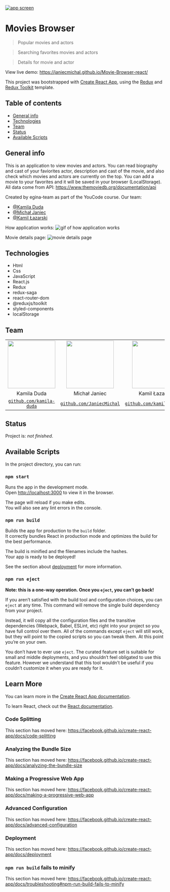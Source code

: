 <a href="https://kamila-duda.github.io/movies-browser/" target="_blank"><img src="https://github.com/kamila-duda/movies-browser/blob/main/src/assets/images/png/screen.PNG?raw=true" title="Movies Browser" alt="app screen"></a>

# Movies Browser

> Popular movies and actors

> Searching favorites movies and actors

> Details for movie and actor

View live demo: https://janiecmichal.github.io/Movie-Browser-react/

This project was bootstrapped with [Create React App](https://github.com/facebook/create-react-app), using the [Redux](https://redux.js.org/) and [Redux Toolkit](https://redux-toolkit.js.org/) template.


## Table of contents
* [General info](#general-info)
* [Technologies](#technologies)
* [Team](#team)
* [Status](#status)
* [Available Scripts](#available-scripts)

## General info
This is an application to view movies and actors. You can read biography and cast of your faviorites actor, description and cast of the movie, and also check which movies and actors are currently on the top. You can add a movie to your favorites and it will be saved in your browser (LocalStorage). 
All data come from API: https://www.themoviedb.org/documentation/api

Created by egina-team as part of the YouCode course. Our team: 
* [@Kamila Duda](https://github.com/kamila-duda)
* [@Michał Janiec](https://github.com/JaniecMichal)
* [@Kamil Łazarski](https://github.com/kamilLazarski)


How application works:
![gif of how application works](https://github.com/kamila-duda/movies-browser/blob/main/src/assets/app.gif?raw=true)

Movie details page:
![movie details page](https://github.com/kamila-duda/movies-browser/blob/main/src/assets/images/png/screenMovieDetails.PNG?raw=true)

## Technologies
* Html
* Css
* JavaScript
* React.js
* Redux
* redux-saga
* react-router-dom
* @reduxjs/toolkit
* styled-components
* localStorage

## Team


|  |  |  |
| :---: |:---:| :---:|
| <img src="https://avatars2.githubusercontent.com/u/63412323?s=200&u=58c3a8d5db4294c50cfd4a435e96f215e8a2410e&v=4?s=200" width="150" height="150"/>  | <img src="https://avatars2.githubusercontent.com/u/67117780?s=200&u=bd9c7280aea06a84b5eca77dee51fdbbe135d800&v=4&s=200" width="150" height="150"/>  | <img src="https://ca.slack-edge.com/T01394QLY9Y-U013CHKT64A-99d7c911bfbb-512?s=200" width="150" height="150"/> 
|Kamila Duda |Michał Janiec | Kamil Łazarski
| <a href="https://github.com/kamila-duda" target="_blank">`github.com/kamila-duda`</a> | <a href="https://github.com/JaniecMichal" target="_blank">`github.com/JaniecMichal`</a> | <a href="https://github.com/kamilLazarski" target="_blank">`github.com/kamilLazarski`</a> |

## Status
Project is: _not finished_.

## Available Scripts

In the project directory, you can run:

### `npm start`

Runs the app in the development mode.<br />
Open [http://localhost:3000](http://localhost:3000) to view it in the browser.

The page will reload if you make edits.<br />
You will also see any lint errors in the console.

### `npm run build`

Builds the app for production to the `build` folder.<br />
It correctly bundles React in production mode and optimizes the build for the best performance.

The build is minified and the filenames include the hashes.<br />
Your app is ready to be deployed!

See the section about [deployment](https://facebook.github.io/create-react-app/docs/deployment) for more information.

### `npm run eject`

**Note: this is a one-way operation. Once you `eject`, you can’t go back!**

If you aren’t satisfied with the build tool and configuration choices, you can `eject` at any time. This command will remove the single build dependency from your project.

Instead, it will copy all the configuration files and the transitive dependencies (Webpack, Babel, ESLint, etc) right into your project so you have full control over them. All of the commands except `eject` will still work, but they will point to the copied scripts so you can tweak them. At this point you’re on your own.

You don’t have to ever use `eject`. The curated feature set is suitable for small and middle deployments, and you shouldn’t feel obligated to use this feature. However we understand that this tool wouldn’t be useful if you couldn’t customize it when you are ready for it.

## Learn More

You can learn more in the [Create React App documentation](https://facebook.github.io/create-react-app/docs/getting-started).

To learn React, check out the [React documentation](https://reactjs.org/).

### Code Splitting

This section has moved here: https://facebook.github.io/create-react-app/docs/code-splitting

### Analyzing the Bundle Size

This section has moved here: https://facebook.github.io/create-react-app/docs/analyzing-the-bundle-size

### Making a Progressive Web App

This section has moved here: https://facebook.github.io/create-react-app/docs/making-a-progressive-web-app

### Advanced Configuration

This section has moved here: https://facebook.github.io/create-react-app/docs/advanced-configuration

### Deployment

This section has moved here: https://facebook.github.io/create-react-app/docs/deployment

### `npm run build` fails to minify

This section has moved here: https://facebook.github.io/create-react-app/docs/troubleshooting#npm-run-build-fails-to-minify
